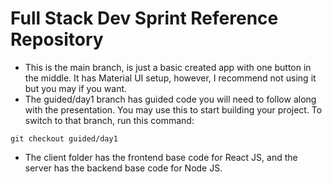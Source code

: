 # Full Stack Dev Sprint Reference Repository

- This is the main branch, is just a basic created app with one button in the middle. It has Material UI setup, however, I recommend not using it but you may if you want.
- The guided/day1 branch has guided code you will need to follow along with the presentation. You may use this to start building your project. To switch to that branch, run this command:

```
git checkout guided/day1
```
  
- The client folder has the frontend base code for React JS, and the server has the backend base code for Node JS.
